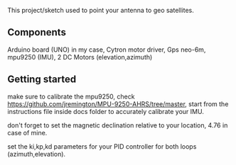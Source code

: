 This project/sketch used to point your antenna to geo satellites.

## Components

Arduino board (UNO) in my case, Cytron motor driver, Gps neo-6m, mpu9250 (IMU), 2 DC Motors (elevation,azimuth)


## Getting started

make sure to calibrate the mpu9250, check https://github.com/jremington/MPU-9250-AHRS/tree/master, start from the instructions file inside docs folder to accurately calibrate your IMU.

don't forget to set the magnetic declination relative to your location, 4.76 in case of mine.

set the ki,kp,kd parameters for your PID controller for both loops (azimuth,elevation).






